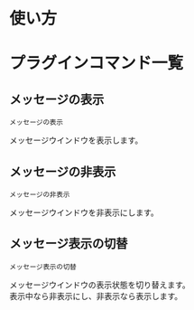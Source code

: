 使い方
======

プラグインコマンド一覧
======================

メッセージの表示
----------------

    メッセージの表示

メッセージウインドウを表示します。


メッセージの非表示
------------------

    メッセージの非表示

メッセージウインドウを非表示にします。


メッセージ表示の切替
--------------------

    メッセージ表示の切替

メッセージウインドウの表示状態を切り替えます。  
表示中なら非表示にし、非表示なら表示します。
